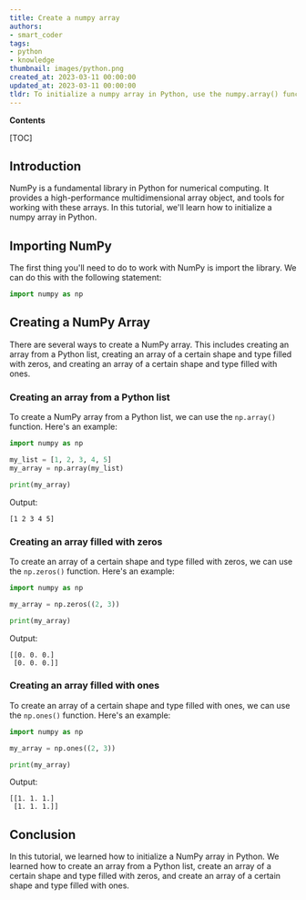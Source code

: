 ```yaml
---
title: Create a numpy array
authors:
- smart_coder
tags:
- python
- knowledge
thumbnail: images/python.png
created_at: 2023-03-11 00:00:00
updated_at: 2023-03-11 00:00:00
tldr: To initialize a numpy array in Python, use the numpy.array() function and pass in a list or tuple of values.
---
```


**Contents**

[TOC]

## Introduction
NumPy is a fundamental library in Python for numerical computing. It provides a high-performance multidimensional array object, and tools for working with these arrays. In this tutorial, we'll learn how to initialize a numpy array in Python.

## Importing NumPy
The first thing you'll need to do to work with NumPy is import the library. We can do this with the following statement:

```python
import numpy as np
```

## Creating a NumPy Array
There are several ways to create a NumPy array. This includes creating an array from a Python list, creating an array of a certain shape and type filled with zeros, and creating an array of a certain shape and type filled with ones.

### Creating an array from a Python list
To create a NumPy array from a Python list, we can use the `np.array()` function. Here's an example:

```python
import numpy as np

my_list = [1, 2, 3, 4, 5]
my_array = np.array(my_list)

print(my_array)
```

Output:
```
[1 2 3 4 5]
```

### Creating an array filled with zeros
To create an array of a certain shape and type filled with zeros, we can use the `np.zeros()` function. Here's an example:

```python
import numpy as np

my_array = np.zeros((2, 3))

print(my_array)
```

Output:
```
[[0. 0. 0.]
 [0. 0. 0.]]
```

### Creating an array filled with ones
To create an array of a certain shape and type filled with ones, we can use the `np.ones()` function. Here's an example:

```python
import numpy as np

my_array = np.ones((2, 3))

print(my_array)
```

Output:
```
[[1. 1. 1.]
 [1. 1. 1.]]
```

## Conclusion
In this tutorial, we learned how to initialize a NumPy array in Python. We learned how to create an array from a Python list, create an array of a certain shape and type filled with zeros, and create an array of a certain shape and type filled with ones.
